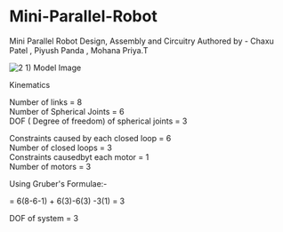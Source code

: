 # Mini-Parallel-Robot
Mini Parallel Robot Design, Assembly and Circuitry 
Authored by - Chaxu Patel , Piyush Panda , Mohana Priya.T


![2 1) Model Image](https://github.com/user-attachments/assets/40ad912f-8d8a-4026-8f19-d425b8637899)

Kinematics

Number of links = 8  
Number of Spherical Joints = 6  
DOF ( Degree of freedom) of spherical joints = 3  

Constraints caused by each closed loop = 6  
Number of closed loops = 3  
Constraints causedbyt each motor = 1  
Number of motors = 3  

Using Gruber's Formulae:-


= 6(8-6-1) + 6(3)-6(3) -3(1) 
= 3

DOF of system = 3




